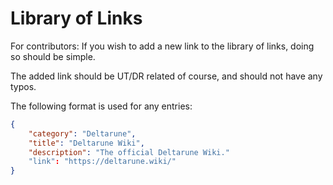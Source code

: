 # Library of Links

For contributors:
If you wish to add a new link to the library of links, doing so should be simple.

The added link should be UT/DR related of course, and should not have any typos.

The following format is used for any entries:

```json
{
    "category": "Deltarune",
    "title": "Deltarune Wiki",
    "description": "The official Deltarune Wiki."
    "link": "https://deltarune.wiki/"
}
```
